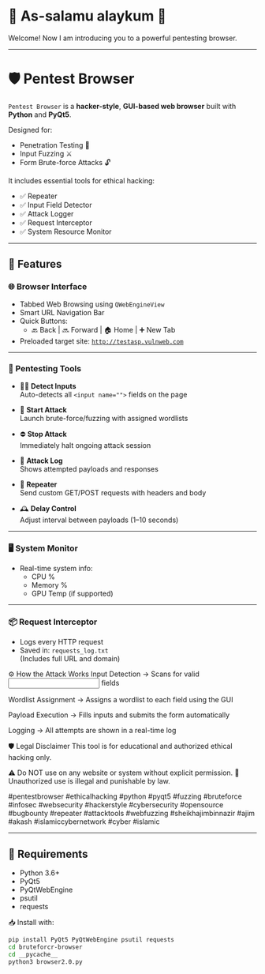 # 🕋 As-salamu alaykum 🤲

Welcome! Now I am introducing you to a powerful pentesting browser.

---

# 🛡️ Pentest Browser

`Pentest Browser` is a **hacker-style**, **GUI-based web browser** built with **Python** and **PyQt5**.

Designed for:

- Penetration Testing 🔐  
- Input Fuzzing ⚔️  
- Form Brute-force Attacks 🔓  

It includes essential tools for ethical hacking:
- ✅ Repeater
- ✅ Input Field Detector
- ✅ Attack Logger
- ✅ Request Interceptor
- ✅ System Resource Monitor

---

## 🧩 Features

### 🌐 Browser Interface
- Tabbed Web Browsing using `QWebEngineView`
- Smart URL Navigation Bar
- Quick Buttons:
  - 🔙 Back | 🔜 Forward | 🏠 Home | ➕ New Tab
- Preloaded target site: [`http://testasp.vulnweb.com`](http://testasp.vulnweb.com)

---

### 🧪 Pentesting Tools
- 🕵️‍♂️ **Detect Inputs**  
  Auto-detects all `<input name="">` fields on the page

- 🚀 **Start Attack**  
  Launch brute-force/fuzzing with assigned wordlists

- ⛔ **Stop Attack**  
  Immediately halt ongoing attack session

- 📜 **Attack Log**  
  Shows attempted payloads and responses

- 🔁 **Repeater**  
  Send custom GET/POST requests with headers and body

- 🕰️ **Delay Control**  
  Adjust interval between payloads (1–10 seconds)

---

### 🖥️ System Monitor
- Real-time system info:
  - CPU %
  - Memory %
  - GPU Temp (if supported)

---

### 📦 Request Interceptor
- Logs every HTTP request
- Saved in: `requests_log.txt`  
  (Includes full URL and domain)

⚙️ How the Attack Works
Input Detection
→ Scans for valid <input name="..."> fields

Wordlist Assignment
→ Assigns a wordlist to each field using the GUI

Payload Execution
→ Fills inputs and submits the form automatically

Logging
→ All attempts are shown in a real-time log

🛡️ Legal Disclaimer
This tool is for educational and authorized ethical hacking only.

⚠️ Do NOT use on any website or system without explicit permission.
🚫 Unauthorized use is illegal and punishable by law.

#pentestbrowser #ethicalhacking #python #pyqt5 #fuzzing #bruteforce #infosec #websecurity #hackerstyle #cybersecurity #opensource #bugbounty #repeater #attacktools #webfuzzing #sheikhajimbinnazir #ajim #akash #islamiccybernetwork #cyber #islamic
  

---

## 🔧 Requirements

- Python 3.6+
- PyQt5
- PyQtWebEngine
- psutil
- requests

📥 Install with:

```bash
pip install PyQt5 PyQtWebEngine psutil requests
cd bruteforcr-browser
cd __pycache__
python3 browser2.0.py
